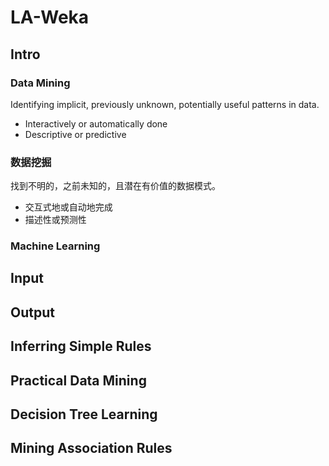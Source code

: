 # LA-Weka

## Intro

### Data Mining

Identifying implicit, previously unknown, potentially useful patterns in data.

* Interactively or automatically done
* Descriptive or predictive

### 数据挖掘

找到不明的，之前未知的，且潜在有价值的数据模式。

* 交互式地或自动地完成
* 描述性或预测性



### Machine Learning



## Input



## Output



## Inferring Simple Rules



## Practical Data Mining



## Decision Tree Learning



## Mining Association Rules

